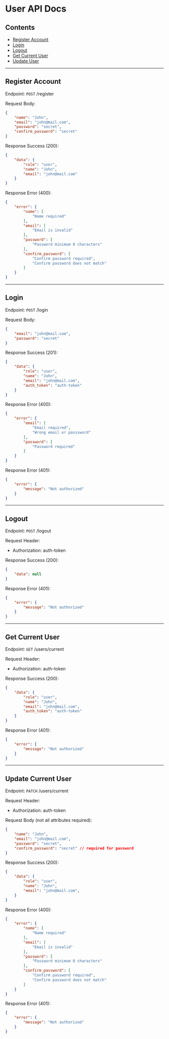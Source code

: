 # User API Docs

## Contents
- [Register Account](#register-account)
- [Login](#login)
- [Logout](#logout)
- [Get Current User](#get-current-user)
- [Update User](#update-current-user)

---

## Register Account
Endpoint: ```POST``` /register

Request Body:
```json
{
    "name": "John",
    "email": "john@mail.com",
    "password": "secret",
    "confirm_password": "secret"
}
```

Response Success (200):
```json
{
    "data": {
        "role": "user",
        "name": "John",
        "email": "john@mail.com"
    }
}
```

Response Error (400):
```json
{
    "error": {
        "name": [
            "Name required"
        ],
        "email": [
            "Email is invalid"
        ],
        "password": [
            "Password minimum 8 characters"
        ],
        "confirm_password": [
            "Confirm password required",
            "Confirm password does not match"
        ]
    }
}
```

---

## Login
Endpoint: ```POST``` /login

Request Body:
```json
{
    "email": "john@mail.com",
    "password": "secret"
}
```

Response Success (201):
```json
{
    "data": {
        "role": "user",
        "name": "John",
        "email": "john@mail.com",
        "auth_token": "auth-token"
    }
}
```

Response Error (400):
```json
{
    "error": {
        "email": [
            "Email required",
            "Wrong email or passsword"
        ],
        "password": [
            "Password required"
        ]
    }
}
```

Response Error (401):
```json
{
    "error": {
        "message": "Not authorized"
    }
}
```

---

## Logout
Endpoint: ```POST``` /logout

Request Header:
- Authorization: auth-token

Response Success (200):
```json
{
    "data": null
}
```
Response Error (401):
```json
{
    "error": {
        "message": "Not authorized"
    }
}
```

---

## Get Current User
Endpoint: ```GET``` /users/current

Request Header:
- Authorization: auth-token

Response Success (200):
```json
{
    "data": {
        "role": "user",
        "name": "John",
        "email": "john@mail.com",
        "auth_token": "auth-token"
    }
}
```

Response Error (401):
```json
{
    "error": {
        "message": "Not authorized"
    }
}
```

---

## Update Current User
Endpoint: ```PATCH``` /users/current

Request Header:
- Authorization: auth-token

Request Body (not all attributes required):
```json
{
    "name": "John",
    "email": "john@mail.com",
    "password": "secret",
    "confirm_password": "secret" // required for password
}
```

Response Success (200):
```json
{
    "data": {
        "role": "user",
        "name": "John",
        "email": "john@mail.com",
    }
}
```

Response Error (400):
```json
{
    "error": {
        "name": [
            "Name required"
        ],
        "email": [
            "Email is invalid"
        ],
        "password": [
            "Password minimum 8 characters"
        ],
        "confirm_password": [
            "Confirm password required",
            "Confirm password does not match"
        ]
    }
}
```

Response Error (401):
```json
{
    "error": {
        "message": "Not authorized"
    }
}
```
